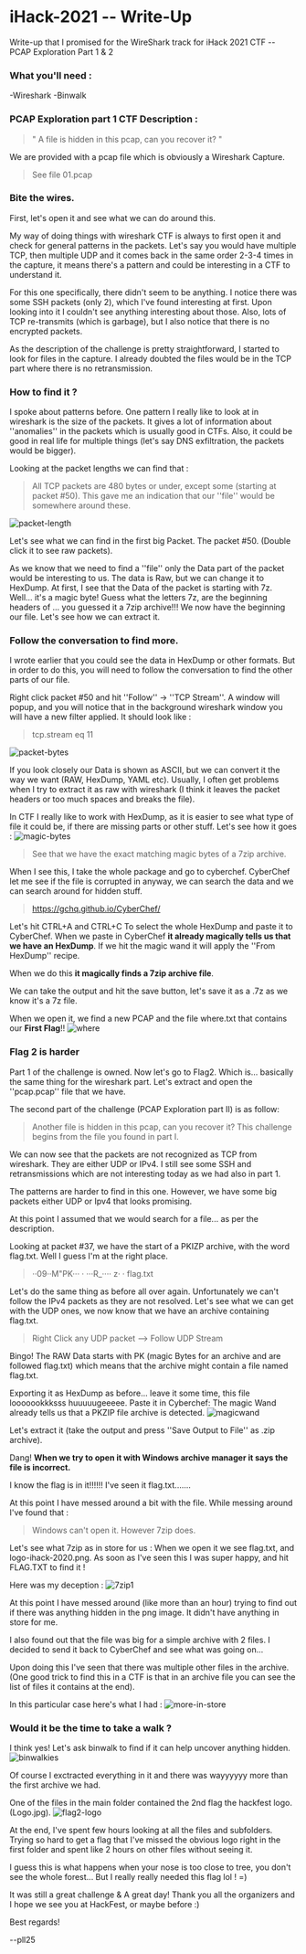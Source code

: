 # iHack-2021 -- Write-Up
Write-up that I promised for the WireShark track for iHack 2021 CTF -- PCAP Exploration Part 1 & 2

### What you'll need :
-Wireshark
-Binwalk

### PCAP Exploration part 1 CTF Description : 

> " A file is hidden in this pcap, can you recover it? "

We are provided with a pcap file which is obviously a Wireshark Capture.
> See file 01.pcap

### Bite the wires.
First, let's open it and see what we can do around this.

My way of doing things with wireshark CTF is always to first open it and check for general patterns in the packets.
Let's say you would have multiple TCP, then multiple UDP and it comes back in the same order 2-3-4 times in the capture, it means there's a pattern and could be interesting in a CTF to understand it.

For this one specifically, there didn't seem to be anything.
I notice there was some SSH packets (only 2), which I've found interesting at first. Upon looking into it I couldn't see anything interesting about those.
Also, lots of TCP re-transmits (which is garbage), but I also notice that there is no encrypted packets.

As the description of the challenge is pretty straightforward, I started to look for files in the capture. 
I already doubted the files would be in the TCP part where there is no retransmission.

### How to find it ?

I spoke about patterns before. One pattern I really like to look at in wireshark is the size of the packets.
It gives a lot of information about ''anomalies'' in the packets which is usually good in CTFs. Also, it could be good in real life for multiple things (let's say DNS exfiltration, the packets would be bigger).

Looking at the packet lengths we can find that : 
> All TCP packets are 480 bytes or under, except some (starting at packet #50).
This gave me an indication that our ''file'' would be somewhere around these.

![packet-length](https://user-images.githubusercontent.com/16509773/122678081-35638d80-d1b3-11eb-83b9-d2403ddfc9f0.jpg)

Let's see what we can find in the first big Packet. The packet #50.
(Double click it to see raw packets).

As we know that we need to find a ''file'' only the Data part of the packet would be interesting to us. The data is Raw, but we can change it to HexDump.
At first, I see that the Data of the packet is starting with 7z. Well... it's a magic byte! Guess what the letters 7z, are the beginning headers of ... you guessed it a 7zip archive!!!
We now have the beginning our file. Let's see how we can extract it.

### Follow the conversation to find more.
I wrote earlier that you could see the data in HexDump or other formats. 
But in order to do this, you will need to follow the conversation to find the other parts of our file.

Right click packet #50 and hit ''Follow'' -> ''TCP Stream''.
A window will popup, and you will notice that in the background wireshark window you will have a new filter applied. It should look like :
> tcp.stream eq 11

![packet-bytes](https://user-images.githubusercontent.com/16509773/122678317-4cef4600-d1b4-11eb-8ba2-b8e25ca977b7.jpg)

If you look closely our Data is shown as ASCII, but we can convert it the way we want (RAW, HexDump, YAML etc).
Usually, I often get problems when I try to extract it as raw with wireshark (I think it leaves the packet headers or too much spaces and breaks the file).

In CTF I really like to work with HexDump, as it is easier to see what type of file it could be, if there are missing parts or other stuff.
Let's see how it goes :
![magic-bytes](https://user-images.githubusercontent.com/16509773/122678418-cb4be800-d1b4-11eb-9218-b207ef0f1368.jpg)
> See that we have the exact matching magic bytes of a 7zip archive.

When I see this, I take the whole package and go to cyberchef.
CyberChef let me see if the file is corrupted in anyway, we can search the data and we can search around for hidden stuff.
> https://gchq.github.io/CyberChef/

Let's hit CTRL+A and CTRL+C To select the whole HexDump and paste it to CyberChef.
When we paste in CyberChef **it already magically tells us that we have an HexDump**.
If we hit the magic wand it will apply the ''From HexDump'' recipe.

When we do this **it magically finds a 7zip archive file**.

We can take the output and hit the save button, let's save it as a .7z as we know it's a 7z file.

When we open it, we find a new PCAP and the file where.txt that contains our **First Flag**!!
![where](https://user-images.githubusercontent.com/16509773/122678697-e2d7a080-d1b5-11eb-944d-a390fbedd201.jpg)

### Flag 2 is harder
Part 1 of the challenge is owned. Now let's go to Flag2. Which is... basically the same thing for the wireshark part.
Let's extract and open the ''pcap.pcap'' file that we have.

The second part of the challenge (PCAP Exploration part II) is as follow: 
> Another file is hidden in this pcap, can you recover it?
> This challenge begins from the file you found in part I.


We can now see that the packets are not recognized as TCP from wireshark. They are either UDP or IPv4.
I still see some SSH and retransmissions which are not interesting today as we had also in part 1.

The patterns are harder to find in this one. However, we have some big packets either UDP or Ipv4 that looks promising.

At this point I assumed that we would search for a file... as per the description.

Looking at packet #37, we have the start of a PKIZP archive, with the word flag.txt. Well I guess I'm at the right place.
> ··09··M"PK···   · ···R_····   z·  ·   flag.txt

Let's do the same thing as before all over again. Unfortunately we can't follow the IPv4 packets as they are not resolved.
Let's see what we can get with the UDP ones, we now know that we have an archive containing flag.txt.

> Right Click any UDP packet --> Follow UDP Stream

Bingo!
The RAW Data starts with PK (magic Bytes for an archive and are followed flag.txt) which means that the archive might contain a file named flag.txt.

Exporting it as HexDump as before... leave it some time, this file looooookkksss huuuuugeeeee.
Paste it in Cyberchef: 
The magic Wand already tells us that a PKZIP file archive is detected.
![magicwand](https://user-images.githubusercontent.com/16509773/122679364-8924a580-d1b8-11eb-98ef-b867569e3ec6.jpg)

Let's extract it (take the output and press ''Save Output to File'' as .zip archive).

Dang!
**When we try to open it with Windows archive manager it says the file is incorrect.**

I know the flag is in it!!!!!! I've seen it flag.txt.......

At this point I have messed around a bit with the file. While messing around I've found that : 
> Windows can't open it. However 7zip does.

Let's see what 7zip as in store for us : 
When we open it we see flag.txt, and logo-ihack-2020.png.
As soon as I've seen this I was super happy, and hit FLAG.TXT to find it !

Here was my deception :
![7zip1](https://user-images.githubusercontent.com/16509773/122682643-bb3e0380-d1c8-11eb-86a2-c385d3fb0c1e.jpg)

At this point I have messed around (like more than an hour) trying to find out if there was anything hidden in the png image.
It didn't have anything in store for me.

I also found out that the file was big for a simple archive with 2 files. 
I decided to send it back to CyberChef and see what was going on... 

Upon doing this I've seen that there was multiple other files in the archive.
(One good trick to find this in a CTF is that in an archive file you can see the list of files it contains at the end).

In this particular case here's what I had :
![more-in-store](https://user-images.githubusercontent.com/16509773/122679673-ce95a280-d1b9-11eb-9f61-b5c334bbe66c.jpg)

### Would it be the time to take a walk ?
I think yes! Let's ask binwalk to find if it can help uncover anything hidden.
![binwalkies](https://user-images.githubusercontent.com/16509773/122679891-af4b4500-d1ba-11eb-8aeb-d1718a62aa24.jpg)

Of course I exctracted everything in it and there was wayyyyyy more than the first archive we had.

One of the files in the main folder contained the 2nd flag the hackfest logo. (Logo.jpg).
![flag2-logo](https://user-images.githubusercontent.com/16509773/122679963-0bae6480-d1bb-11eb-935f-4d5ef2d55a1f.jpg)

At the end, I've spent few hours looking at all the files and subfolders.
Trying so hard to get a flag that I've missed the obvious logo right in the first folder and spent like 2 hours on other files without seeing it.

I guess this is what happens when your nose is too close to tree, you don't see the whole forest... But I really really needed this flag lol ! =)

It was still a great challenge & A great day! 
Thank you all the organizers and I hope we see you at HackFest, or maybe before :)

Best regards!

--pll25







